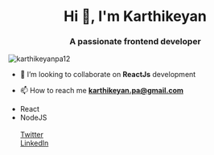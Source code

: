 <h1 align="center">Hi 👋, I'm Karthikeyan</h1>
<h3 align="center">A passionate frontend developer</h3>
<p align="left"> <img src="https://komarev.com/ghpvc/?username=karthikeyanpa12" alt="karthikeyanpa12" /> </p>

- 👯 I’m looking to collaborate on **ReactJs** development

- 📫 How to reach me **karthikeyan.pa@gmail.com**

<ul align="left">
  <li alt="react" width="20" height="20"> React</li>
  <li alt="nodeJs" width="20" height="20">NodeJS</li>
</li>

</br>
<a href="https://twitter.com/@keyan12" target="blank">Twitter</a>
</br>
<a href="https://linkedin.com/in/karthikeyan-annamalai-82592523" target="blank">LinkedIn </li>
